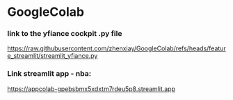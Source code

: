 # GoogleColab
### link to the yfiance cockpit .py file
https://raw.githubusercontent.com/zhenxiay/GoogleColab/refs/heads/feature_streamlit/streamlit_yfiance.py
### Link streamlit app - nba:
https://appcolab-gpebsbmx5xdxtm7rdeu5p8.streamlit.app